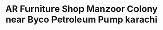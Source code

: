 ---
title: "AR Furniture Shop Manzoor Colony near Byco Petroleum Pump karachi"
url: /karachi/ar-furniture-shop-manzoor-colony-near-byco-petroleum-pump-karachi/
shop: furniture
---